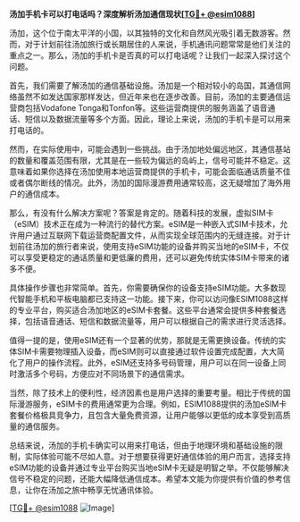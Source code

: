 **汤加手机卡可以打电话吗？深度解析汤加通信现状[[TG💪+ @esim1088](https://t.me/s/esim1088)]**

汤加，这个位于南太平洋的小国，以其独特的文化和自然风光吸引着无数游客。然而，对于计划前往汤加旅行或长期居住的人来说，手机通讯问题常常是他们关注的重点之一。那么，汤加的手机卡是否真的可以打电话呢？让我们一起深入探讨这个问题。

首先，我们需要了解汤加的通信基础设施。汤加是一个相对较小的岛国，其通信网络虽然不如发达国家那样发达，但近年来也在逐步改善。目前，汤加的主要通信运营商包括Vodafone Tonga和Tonfon等。这些运营商提供的服务涵盖了语音通话、短信以及数据流量等多个方面。因此，理论上来说，汤加的手机卡是可以用来打电话的。

然而，在实际使用中，可能会遇到一些挑战。由于汤加地处偏远地区，其通信基站的数量和覆盖范围有限，尤其是在一些较为偏远的岛屿上，信号可能并不稳定。这意味着如果你选择在汤加使用本地运营商提供的手机卡，可能会面临通话质量不佳或者偶尔断线的情况。此外，汤加的国际漫游费用通常较高，这无疑增加了海外用户的通信成本。

那么，有没有什么解决方案呢？答案是肯定的。随着科技的发展，虚拟SIM卡（eSIM）技术正在成为一种流行的替代方案。eSIM是一种嵌入式SIM卡技术，允许用户通过互联网下载运营商配置文件，从而实现全球范围内的无缝连接。对于计划前往汤加的旅行者来说，使用支持eSIM功能的设备并购买当地的eSIM卡，不仅可以享受更稳定的通话质量和更低廉的费用，还可以避免传统实体SIM卡带来的诸多不便。

具体操作步骤也非常简单。首先，你需要确保你的设备支持eSIM功能。大多数现代智能手机和平板电脑都已支持这一功能。接下来，你可以访问像ESIM1088这样的专业平台，购买适合汤加地区的eSIM卡套餐。这些平台通常会提供多种套餐选择，包括语音通话、短信和数据流量等，用户可以根据自己的需求进行灵活选择。

值得一提的是，使用eSIM还有一个显著的优势，那就是无需更换设备。传统的实体SIM卡需要物理插入设备，而eSIM则可以直接通过软件设置完成配置，大大简化了用户的操作流程。此外，eSIM还支持多号码管理，用户可以在同一设备上同时激活多个号码，方便应对不同场景下的通信需求。

当然，除了技术上的便利性，经济因素也是用户选择的重要考量。相比于传统的国际漫游服务，eSIM卡的费用通常更为合理。例如，ESIM1088提供的汤加eSIM卡套餐价格极具竞争力，且包含大量免费资源，让用户能够以更低的成本享受到高质量的通信服务。

总结来说，汤加的手机卡确实可以用来打电话，但由于地理环境和基础设施的限制，实际体验可能不尽如人意。对于想要获得更好通信体验的用户而言，选择支持eSIM功能的设备并通过专业平台购买当地eSIM卡无疑是明智之举。不仅能够解决信号不稳定的问题，还能大幅降低通信成本。希望本文能为你提供有价值的参考信息，让你在汤加之旅中畅享无忧通讯体验。

[[TG💪+ @esim1088](https://t.me/s/esim1088) ![Image](https://i.postimg.cc/4NQfJmqS/Snipaste-2025-05-13-00-14-12.png)]